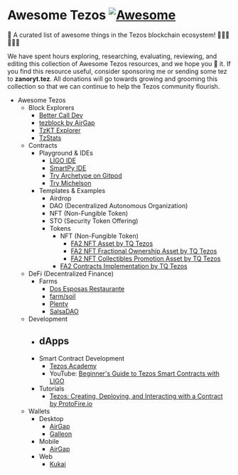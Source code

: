 # Awesome Tezos [![Awesome](https://cdn.rawgit.com/sindresorhus/awesome/d7305f38d29fed78fa85652e3a63e154dd8e8829/media/badge.svg)](https://github.com/sindresorhus/awesome)
🎉 A curated list of awesome things in the Tezos blockchain ecosystem! 🥳🤓🥳🤓🥳🤑

We have spent hours exploring, researching, evaluating, reviewing, and editing this collection of Awesome Tezos resources, and we hope you 💙 it. If you find this resource useful, consider sponsoring me or sending some tez to **zanoryt.tez**. All donations will go towards growing and grooming this collection so that we can continue to help the Tezos community flourish.

- Awesome Tezos
  - Block Explorers
    - [Better Call Dev](https://better-call.dev/)
    - [tezblock by AirGap](https://tezblock.io/)
    - [TzKT Explorer](https://tzkt.io/)
    - [TzStats](https://tzstats.com/)
  - Contracts
    - Playground &amp; IDEs
      - [LIGO IDE](https://ide.ligolang.org/)
      - [SmartPy IDE](https://smartpy.io/ide)
      - [Try Archetype on Gitpod](https://gitpod.io/#https://github.com/edukera/try-archetype)
      - [Try Michelson](https://try-michelson.com/)
    - Templates &amp; Examples
      - Airdrop
      - DAO (Decentralized Autonomous Organization)
      - NFT (Non-Fungible Token)
      - STO (Security Token Offering)
      - Tokens
        - NFT (Non-Fungible Token)
          - [FA2 NFT Asset by TQ Tezos](https://github.com/tqtezos/smart-contracts/tree/master/nft_assets)
          - [FA2 NFT Fractional Ownership Asset by TQ Tezos](https://github.com/tqtezos/smart-contracts/tree/master/fractional)
          - [FA2 NFT Collectibles Promotion Asset by TQ Tezos](https://github.com/tqtezos/smart-contracts/tree/master/collectibles)
        - [FA2 Contracts Implementation by TQ Tezos](https://github.com/tqtezos/smart-contracts)
  - DeFi (Decentralized Finance)
    - Farms
      - [Dos Esposas Restaurante](https://dos-esposas.restaurant)
      - [farm/soil](https://farmsoil.xtz)
      - [Plenty](https://plentydefi.com)
      - [SalsaDAO](https://salsadao.xyz)
  - Development
    - dApps
      - 
    - Smart Contract Development
      - [Tezos Academy](https://tezosacademy.io/)
      - YouTube: [Beginner's Guide to Tezos Smart Contracts with LIGO](https://www.youtube.com/watch?v=Ozf250c52AI)
    - Tutorials
      - [Tezos: Creating, Deploying, and Interacting with a Contract by ProtoFire.io](https://medium.com/protofire-blog/tezos-part-1-creating-deploying-and-interacting-with-a-contract-5ee3efa819fa)
  - Wallets
    - Desktop
      - [AirGap](https://airgap.it/)
      - [Galleon](https://cryptonomic.tech/galleon.html)
    - Mobile
      - [AirGap](https://airgap.it/)
    - Web
      - [Kukai](https://wallet.kukai.app/)
  
